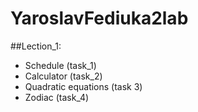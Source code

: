 # YaroslavFediuka2lab
  
##Lection_1: 
- Schedule (task_1)
- Calculator (task_2)
- Quadratic equations (task 3)
- Zodiac (task_4)
